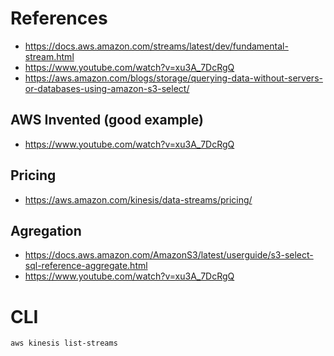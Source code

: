 # References
- https://docs.aws.amazon.com/streams/latest/dev/fundamental-stream.html
- https://www.youtube.com/watch?v=xu3A_7DcRgQ
- https://aws.amazon.com/blogs/storage/querying-data-without-servers-or-databases-using-amazon-s3-select/

## AWS Invented (good example)
- https://www.youtube.com/watch?v=xu3A_7DcRgQ

## Pricing
- https://aws.amazon.com/kinesis/data-streams/pricing/

## Agregation
- https://docs.aws.amazon.com/AmazonS3/latest/userguide/s3-select-sql-reference-aggregate.html
- https://www.youtube.com/watch?v=xu3A_7DcRgQ

# CLI
```sh
aws kinesis list-streams
```

